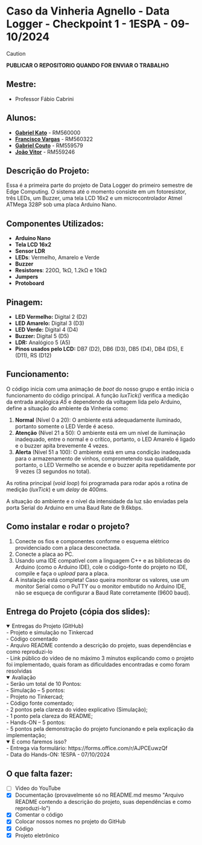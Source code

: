 # Caso da Vinheria Agnello - Data Logger - Checkpoint 1 - 1ESPA - 09-10/2024

> [!CAUTION]
> **PUBLICAR O REPOSITORIO QUANDO FOR ENVIAR O TRABALHO**


## Mestre: 
- Professor Fábio Cabrini
## Alunos:
- [**Gabriel Kato**](https://github.com/kato8088) - RM560000
- [**Francisco Vargas**](https://github.com/Franciscov25) - RM560322
- [**Gabriel Couto**](https://github.com/rouri404) - RM559579
- [**João Vitor**](https://github.com/joaomatosq) - RM559246

## Descrição do Projeto:
Essa é a primeira parte do projeto de Data Logger do primeiro semestre de Edge Computing. O sistema até o momento consiste em um fotoresistor, três LEDs, um Buzzer, uma tela LCD 16x2 e um microcontrolador Atmel ATMega 328P sob uma placa Arduino Nano.

## Componentes Utilizados:
- **Arduino Nano**
- **Tela LCD 16x2**
- **Sensor LDR**
- **LEDs**: Vermelho, Amarelo e Verde
- **Buzzer**
- **Resistores**: 220Ω, 1kΩ, 1.2kΩ e 10kΩ
- **Jumpers**
- **Protoboard**

## Pinagem:
- **LED Vermelho:** Digital 2 (D2)
- **LED Amarelo:** Digital 3 (D3)
- **LED Verde:** Digital 4 (D4)
- **Buzzer:** Digital 5 (D5)
- **LDR:** Analógico 5 (A5)
- **Pinos usados pelo LCD:** DB7 (D2), DB6 (D3), DB5 (D4), DB4 (D5), E (D11), RS (D12)

## Funcionamento:
O código inicia com uma animação de *boot* do nosso grupo e então inicia o funcionamento do código principal. A função *luxTick()* verifica a medição da entrada analógica *A5* e dependendo da voltagem lida pelo Arduino, define a situação do ambiente da Vinheria como:
1. **Normal** (Nível 0 a 20): O ambiente está adequadamente iluminado, portanto somente o LED Verde é aceso.
2. **Atenção** (Nível 21 a 50): O ambiente está em um nível de iluminação inadequado, entre o normal e o crítico, portanto, o LED Amarelo é ligado e o buzzer apita brevemente 4 vezes.
3. **Alerta** (Nível 51 a 100): O ambiente está em uma condição inadequada para o armazenamento de vinhos, comprometendo sua qualidade, portanto, o LED Vermelho se acende e o buzzer apita repetidamente por 9 vezes (3 segundos no total).

As rotina principal (*void loop*) foi programada para rodar após a rotina de medição (*luxTick*) e um *delay* de 400ms.

A situação do ambiente e o nível da intensidade da luz são enviadas pela porta Serial do Arduino em uma Baud Rate de 9.6kbps.

## Como instalar e rodar o projeto?
1. Conecte os fios e componentes conforme o esquema elétrico providenciado com a placa desconectada.
2. Conecte a placa ao PC.
3. Usando uma IDE compatível com a linguagem C++ e as bibliotecas do Arduino (como o Arduino IDE), cole o código-fonte do projeto no IDE, compile e faça o *upload* para a placa.
4. A instalação está completa! Caso queira monitorar os valores, use um monitor Serial como o PuTTY ou o monitor embutido no Arduino IDE, não se esqueça de configurar a Baud Rate corretamente (9600 baud).

## Entrega do Projeto (cópia dos slides):
<details open>
  <summary>Entregas do Projeto (GitHub)</summary>
  - Projeto e simulação no Tinkercad <br>
  - Código comentado <br>
  - Arquivo README contendo a descrição do projeto, suas dependências e como reproduzi-lo <br>
  - Link público do vídeo de no máximo 3 minutos explicando como o projeto foi  implementado, quais foram as dificuldades encontradas e como foram resolvidas <br>
</details>
<details open>
  <summary>Avaliação</summary>
  - Serão um total de 10 Pontos:<br>
  - Simulação – 5 pontos:<br>
  - Projeto no Tinkercad;<br>
  - Código fonte comentado;<br>
  - 2 pontos pela clareza do video explicativo (Simulação);<br>
  - 1 ponto pela clareza do README;<br>
  - Hands-ON – 5 pontos: <br>
  - 5 pontos pela demonstração do projeto funcionando e pela explicação da implementação; <br>
</details>
<details open>
  <summary>E como faremos isso?</summary>
  - Entrega via formulário:  https://forms.office.com/r/AJPCEuwzQf <br>
  - Data do Hands-ON: 1ESPA - 07/10/2024 <br>
</details>

## O que falta fazer:
- [ ] Video do YouTube
- [x] Documentação (provavelmente só no README.md mesmo "Arquivo README contendo a descrição do projeto, suas dependências e como reproduzi-lo")
- [x] Comentar o código
- [x] Colocar nossos nomes no projeto do GitHub
- [x] Código
- [x] Projeto eletrônico
